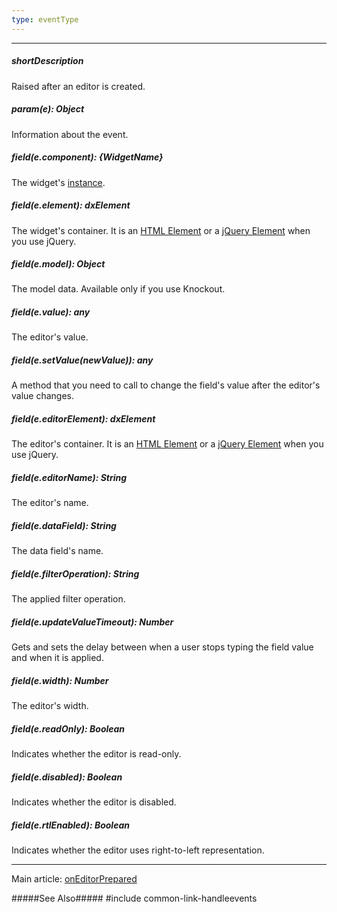 ```yaml
---
type: eventType
---
```

---
##### shortDescription
Raised after an editor is created.

##### param(e): Object
Information about the event.

##### field(e.component): {WidgetName}
The widget's [instance](/api-reference/10%20UI%20Widgets/Component/3%20Methods/instance().md '/Documentation/ApiReference/UI_Widgets/dxFilterBuilder/Methods/#instance').

##### field(e.element): dxElement
The widget's container. It is an [HTML Element](https://developer.mozilla.org/en-US/docs/Web/API/HTMLElement) or a [jQuery Element](https://api.jquery.com/Types/#jQuery) when you use jQuery.

##### field(e.model): Object
The model data. Available only if you use Knockout.

##### field(e.value): any
The editor's value.

##### field(e.setValue(newValue)): any
A method that you need to call to change the field's value after the editor's value changes.

##### field(e.editorElement): dxElement
The editor's container. It is an [HTML Element](https://developer.mozilla.org/en-US/docs/Web/API/HTMLElement) or a [jQuery Element](https://api.jquery.com/Types/#jQuery) when you use jQuery.

##### field(e.editorName): String
The editor's name.

##### field(e.dataField): String
The data field's name.

##### field(e.filterOperation): String
The applied filter operation.

##### field(e.updateValueTimeout): Number
Gets and sets the delay between when a user stops typing the field value and when it is applied.

##### field(e.width): Number
The editor's width.

##### field(e.readOnly): Boolean
Indicates whether the editor is read-only.

##### field(e.disabled): Boolean
Indicates whether the editor is disabled.

##### field(e.rtlEnabled): Boolean
Indicates whether the editor uses right-to-left representation.

---
Main article: [onEditorPrepared](/api-reference/10%20UI%20Widgets/dxFilterBuilder/1%20Configuration/onEditorPrepared.md '/Documentation/ApiReference/UI_Widgets/dxFilterBuilder/Configuration/#onEditorPrepared')

#####See Also#####
#include common-link-handleevents